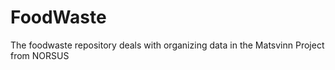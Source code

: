 # FoodWaste 

The foodwaste repository deals with organizing data in the Matsvinn Project from NORSUS
